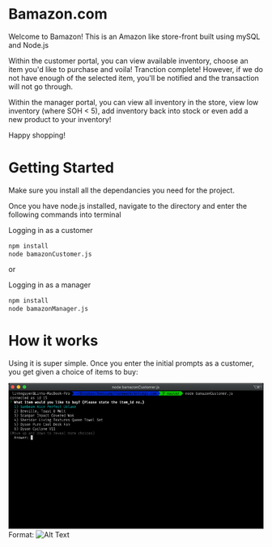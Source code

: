 # Bamazon.com
Welcome to Bamazon! This is an Amazon like store-front built using mySQL and Node.js

Within the customer portal, you can view available inventory, choose an item you'd like to purchase and voila! Tranction complete! However, if we do not have enough of the selected item, you'll be notified and the transaction will not go through. 

Within the manager portal, you can view all inventory in the store, view low inventory (where SOH < 5), add inventory back into stock or even add a new product to your inventory!

Happy shopping!

# Getting Started
Make sure you install all the dependancies you need for the project. 

Once you have node.js installed, navigate to the directory and enter the following commands into terminal

Logging in as a customer
``` 
npm install
node bamazonCustomer.js 
```
or

Logging in as a manager
```
npm install
node bamazonManager.js 
```

# How it works

Using it is super simple. Once you enter the initial prompts as a customer, you get given a choice of items to buy:

![GitHub Logo](/images/1.png)
Format: ![Alt Text](url)
